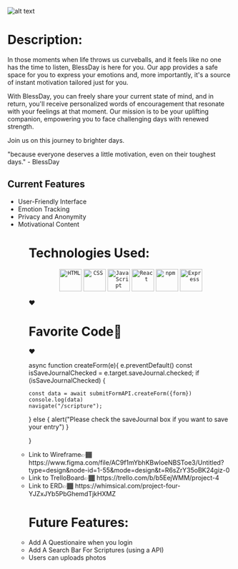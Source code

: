 ![alt text](https://www.littleflower.org/wp-content/uploads/2021/02/tile-image-scripture.jpg) 


<h1>Description:</h1>
In those moments when life throws us curveballs, and it feels like no one has the time to listen, BlessDay is here for you. Our app provides a safe space for you to express your emotions and, more importantly, it's a source of instant motivation tailored just for you. 

With BlessDay, you can freely share your current state of mind, and in return, you'll receive personalized words of encouragement that resonate with your feelings at that moment. Our mission is to be your uplifting companion, empowering you to face challenging days with renewed strength.

Join us on this journey to brighter days. 

"because everyone deserves a little motivation, even on their toughest days." - BlessDay

<h2>Current Features</h2>
<ul>
<li>User-Friendly Interface</li>
<li>Emotion Tracking</li>
<li>Privacy and Anonymity</li>
<li>Motivational Content</li>
<ul>

<h1>Technologies Used: </h1>
<div align="center">
	<code><img width="50" src="https://user-images.githubusercontent.com/25181517/192158954-f88b5814-d510-4564-b285-dff7d6400dad.png" alt="HTML" title="HTML"/></code>
	<code><img width="50" src="https://user-images.githubusercontent.com/25181517/183898674-75a4a1b1-f960-4ea9-abcb-637170a00a75.png" alt="CSS" title="CSS"/></code>
	<code><img width="50" src="https://user-images.githubusercontent.com/25181517/117447155-6a868a00-af3d-11eb-9cfe-245df15c9f3f.png" alt="JavaScript" title="JavaScript"/></code>
	<code><img width="50" src="https://user-images.githubusercontent.com/25181517/183897015-94a058a6-b86e-4e42-a37f-bf92061753e5.png" alt="React" title="React"/></code>
	<code><img width="50" src="https://user-images.githubusercontent.com/25181517/121401671-49102800-c959-11eb-9f6f-74d49a5e1774.png" alt="npm" title="npm"/></code>
	<code><img width="50" src="https://user-images.githubusercontent.com/25181517/183859966-a3462d8d-1bc7-4880-b353-e2cbed900ed6.png" alt="Express" title="Express"/></code>
</div>

❤️<h1><h1>Favorite Code🥶</h1></h1> ❤️

async function createForm(e){
    e.preventDefault()
    const isSaveJournalChecked = e.target.saveJournal.checked;
    if (isSaveJournalChecked) { 

    const data = await submitFormAPI.createForm({form}) 
    console.log(data)
    navigate("/scripture");
  } else {
    alert("Please check the saveJournal box if you want to save your entry")
  }


}



<li>Link to Wireframe👉🏾 https://www.figma.com/file/AC9f1mYbhKBwIoeNBSToe3/Untitled?type=design&node-id=1-55&mode=design&t=R6sZrY35oBK24giz-0</li>
<li>Link to TrelloBoard👉🏾 https://trello.com/b/b5EejWMM/project-4</li>
<li>Link to ERD👉🏾 https://whimsical.com/project-four-YJZxJYb5PbGhemdTjkHXMZ</li>

<h1>Future Features:</h1>
<li>Add A Questionaire when you login</li>
<li>Add A Search Bar For Scriptures (using a API)</li>
<li>Users can uploads photos</li>





